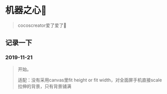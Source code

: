 # 机器之心:ghost:

> cocoscreator爱了爱了:ghost:

## 记录一下

### 2019-11-21

> 开始。
>
> 适配：没有采用canvas里fit height or fit width，对全面屏手机直接scale拉伸的背景，只有背景铺满